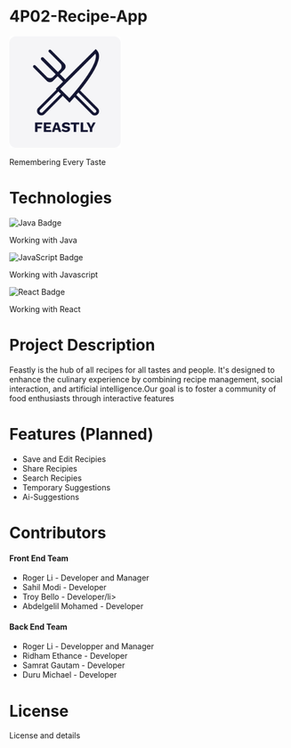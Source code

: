 # 4P02-Recipe-App 
<!--<img width="333" alt="image" src="https://github.com/user-attachments/assets/4cebc6b0-63f0-494c-997f-21311c0b2a0f" />-->

<!DOCTYPE html>
<html lang="en">
<head>
    <meta charset="UTF-8">
    <meta name="viewport" content="width=device-width, initial-scale=1.0">
    <img src="Logo.png" alt="Project Logo" width="200">
    <p>Remembering Every Taste</p>
</head>
<body>
    <h1>Technologies</h1>
    <img src="https://img.shields.io/badge/Java-007396?style=for-the-badge&logo=java&logoColor=white" alt="Java Badge"></img>
    <p>Working with Java</p>
    <img src="https://img.shields.io/badge/JavaScript-F7DF1E?style=for-the-badge&logo=javascript&logoColor=black" alt="JavaScript Badge"></img>
    <p>Working with Javascript</p>
    <img src="https://img.shields.io/badge/React-61DAFB?style=for-the-badge&logo=react&logoColor=black" alt="React Badge"></img>
    <p>Working with React</p>
    <h1>Project Description</h1>
    <p>Feastly is the hub of all recipes for all tastes and people. It's designed to enhance
the culinary experience by combining recipe management, social interaction, and artificial
intelligence.Our goal is to foster a community of food enthusiasts through interactive features</p>

<h1>Features (Planned)</h1>
<ul>
    <li>Save and Edit Recipies</li>
    <li>Share Recipies</li>
    <li>Search Recipies</li>
    <li>Temporary Suggestions</li>
    <li>Ai-Suggestions</li>
</ul>

<h1>Contributors</h1>
<h4>Front End Team</h4>
<ul>
    <li>Roger Li - Developer and Manager</li>
    <li>Sahil Modi - Developer</li>
    <li>Troy Bello - Developer/li>
    <li>Abdelgelil Mohamed - Developer</li>
</ul>
<h4>Back End Team</h4>
<ul>
    <li>Roger Li - Developper and Manager</li>
    <li>Ridham Ethance - Developer</li>
    <li>Samrat Gautam - Developer</li>
    <li>Duru Michael - Developer</li>
</ul>

<h1>License</h1>
<p>License and details</p>
</body>
</html>

